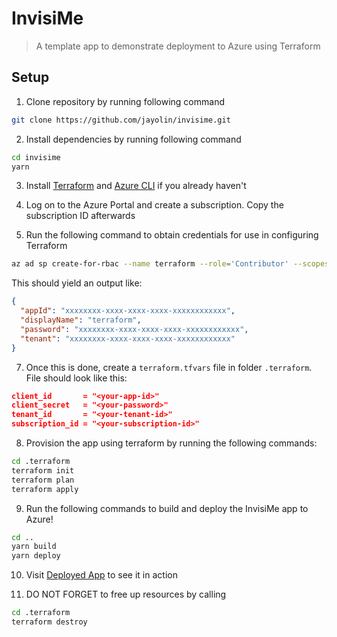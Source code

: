 # InvisiMe
> A template app to demonstrate deployment to Azure using Terraform

## Setup

1. Clone repository by running following command

```sh
git clone https://github.com/jayolin/invisime.git
```

2. Install dependencies by running following command

```sh
cd invisime
yarn
```

3. Install [Terraform](https://developer.hashicorp.com/terraform/install) and [Azure CLI](https://docs.microsoft.com/en-us/cli/azure/install-azure-cli) if you already haven't

4. Log on to the Azure Portal and create a subscription. Copy the subscription ID afterwards

5. Run the following command to obtain credentials for use in configuring Terraform

```sh
az ad sp create-for-rbac --name terraform --role='Contributor' --scopes='/subscriptions/<your-subscription-id>'
```

This should yield an output like:

```json
{
  "appId": "xxxxxxxx-xxxx-xxxx-xxxx-xxxxxxxxxxxx",
  "displayName": "terraform",
  "password": "xxxxxxxx-xxxx-xxxx-xxxx-xxxxxxxxxxxx",
  "tenant": "xxxxxxxx-xxxx-xxxx-xxxx-xxxxxxxxxxxx"
}
```

7. Once this is done, create a `terraform.tfvars` file in folder `.terraform`. File should look like this:

```json
client_id       = "<your-app-id>"
client_secret   = "<your-password>"
tenant_id       = "<your-tenant-id>"
subscription_id = "<your-subscription-id>"
```

8. Provision the app using terraform by running the following commands:

```sh
cd .terraform
terraform init
terraform plan
terraform apply
```

9. Run the following commands to build and deploy the InvisiMe app to Azure!

```sh
cd ..
yarn build
yarn deploy
```

10. Visit [Deployed App](https://invisime.z33.web.core.windows.net/) to see it in action

11. DO NOT FORGET to free up resources by calling

```sh
cd .terraform
terraform destroy
```